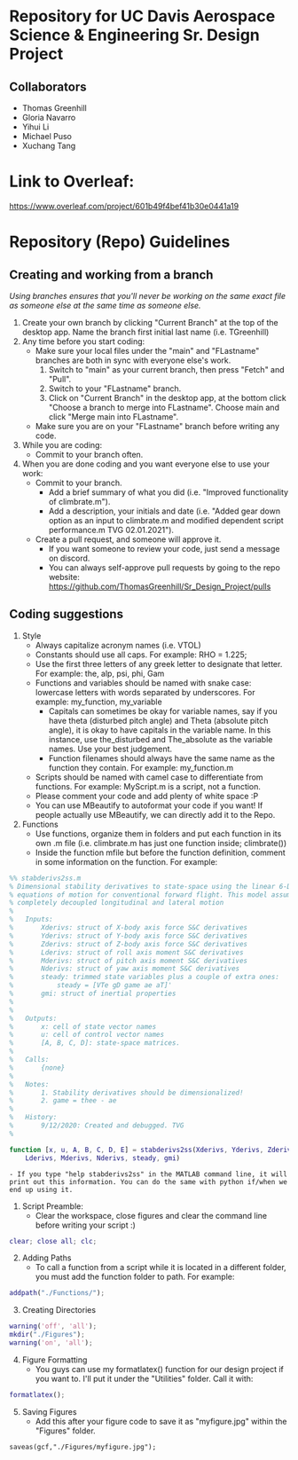# Repository for UC Davis Aerospace Science & Engineering Sr. Design Project

## Collaborators
* Thomas Greenhill
* Gloria Navarro
* Yihui Li
* Michael Puso
* Xuchang Tang

# Link to Overleaf:
https://www.overleaf.com/project/601b49f4bef41b30e0441a19

# Repository (Repo) Guidelines

## Creating and working from a branch
_Using branches ensures that you'll never be working on the same exact file as someone else at the same time as someone else._
1. Create your own branch by clicking "Current Branch" at the top of the desktop app. Name the branch first initial last name (i.e. TGreenhill)
1. Any time before you start coding:
    * Make sure your local files under the "main" and "FLastname" branches are both in sync with everyone else's work. 
        1. Switch to "main" as your current branch, then press "Fetch" and "Pull".
        1. Switch to your "FLastname" branch.
        1. Click on "Current Branch" in the desktop app, at the bottom click "Choose a branch to merge into FLastname". Choose main and click "Merge main into FLastname". 
    * Make sure you are on your "FLastname" branch before writing any code.
1. While you are coding:
    * Commit to your branch often.
1. When you are done coding and you want everyone else to use your work:
    * Commit to your branch.
        - Add a brief summary of what you did (i.e. "Improved functionality of climbrate.m").
        - Add a description, your initials and date (i.e. "Added gear down option as an input to climbrate.m and modified dependent script performance.m TVG 02.01.2021").
    * Create a pull request, and someone will approve it.
        - If you want someone to review your code, just send a message on discord. 
        - You can always self-approve pull requests by going to the repo website: https://github.com/ThomasGreenhill/Sr_Design_Project/pulls


## Coding suggestions
1. Style
    - Always capitalize acronym names (i.e. VTOL)
    - Constants should use all caps. For example: RHO = 1.225;
    - Use the first three letters of any greek letter to designate that letter. For example: the, alp, psi, phi, Gam
    - Functions and variables should be named with snake case: lowercase letters with words separated by underscores. For example: my_function, my_variable
         * Capitals can sometimes be okay for variable names, say if you have theta (disturbed pitch angle) and Theta (absolute pitch angle), it is okay to have capitals in the variable name. In this instance, use the_disturbed and The_absolute as the variable names. Use your best judgement.
         * Function filenames should always have the same name as the function they contain. For example: my_function.m
    - Scripts should be named with camel case to differentiate from functions. For example: MyScript.m is a script, not a function.
    - Please comment your code and add plenty of white space :P 
    - You can use MBeautify to autoformat your code if you want! If people actually use MBeautify, we can directly add it to the Repo.
1. Functions
    - Use functions, organize them in folders and put each function in its own .m file (i.e. climbrate.m has just one function inside; climbrate())
    - Inside the function mfile but before the function definition, comment in some information on the function. For example:
```matlab
%% stabderivs2ss.m
% Dimensional stability derivatives to state-space using the linear 6-DOF
% equations of motion for conventional forward flight. This model assumes
% completely decoupled longitudinal and lateral motion
%
%   Inputs:
%       Xderivs: struct of X-body axis force S&C derivatives
%       Yderivs: struct of Y-body axis force S&C derivatives
%       Zderivs: struct of Z-body axis force S&C derivatives
%       Lderivs: struct of roll axis moment S&C derivatives 
%       Mderivs: struct of pitch axis moment S&C derivatives
%       Nderivs: struct of yaw axis moment S&C derivatives
%       steady: trimmed state variables plus a couple of extra ones:
%           steady = [VTe gD game ae aT]'
%       gmi: struct of inertial properties
%           
%
%   Outputs: 
%       x: cell of state vector names
%       u: cell of control vector names
%       [A, B, C, D]: state-space matrices.
%
%   Calls:
%       {none}
%       
%   Notes:
%       1. Stability derivatives should be dimensionalized!
%       2. game = thee - ae
%
%   History:
%       9/12/2020: Created and debugged. TVG
%

function [x, u, A, B, C, D, E] = stabderivs2ss(Xderivs, Yderivs, Zderivs,...
    Lderivs, Mderivs, Nderivs, steady, gmi)
```
    - If you type "help stabderivs2ss" in the MATLAB command line, it will print out this information. You can do the same with python if/when we end up using it. 
1. Script Preamble:
    - Clear the workspace, close figures and clear the command line before writing your script :)
```matlab
clear; close all; clc;
```
2. Adding Paths
    - To call a function from a script while it is located in a different folder, you must add the function folder to path. For example:
```matlab
addpath("./Functions/");
```
3. Creating Directories 
```matlab
warning('off', 'all');
mkdir("./Figures");
warning('on', 'all');
```
4. Figure Formatting
    - You guys can use my formatlatex() function for our design project if you want to. I'll put it under the "Utilities" folder. Call it with:
```matlab
formatlatex();
```
5. Saving Figures
    - Add this after your figure code to save it as "myfigure.jpg" within the "Figures" folder.
```
saveas(gcf,"./Figures/myfigure.jpg");
```
